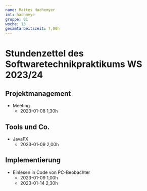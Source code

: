 ```yaml
---
name: Mattes Hachemyer
imt: hachmeye
gruppe: 01
woche: 13
gesamtarbeitszeit: 7,00h
---
```


# Stundenzettel des Softwaretechnikpraktikums WS 2023/24

## Projektmanagement
- Meeting
    - 2023-01-08 1,30h

## Tools und Co.
- JavaFX
    - 2023-01-09 2,00h
## Implementierung
- Einlesen in Code von PC-Beobachter
    - 2023-01-09 1,00h
    - 2023-01-14 2,30h

